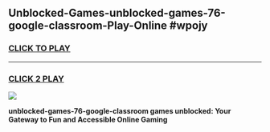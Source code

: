
## Unblocked-Games-unblocked-games-76-google-classroom-Play-Online #wpojy
<h3>
<a href="https://news.freeplayer.one?title=unblocked-games-76-google-classroom&ref=3">CLICK TO PLAY</a></h3>
<hr>

<h3>
<a href="https://news.freeplayer.one?title=unblocked-games-76-google-classroom&ref=3">CLICK 2 PLAY</a>
  
</h3>

<a href="https://news.freeplayer.one?title=unblocked-games-76-google-classroom&ref=3"><img src="https://clearcache.store/games.png"></a>


**unblocked-games-76-google-classroom games unblocked: Your Gateway to Fun and Accessible Online Gaming**
